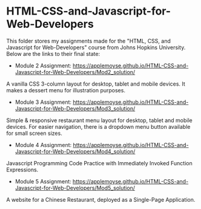 # HTML-CSS-and-Javascript-for-Web-Developers

This folder stores my assignments made for the "HTML, CSS, and Javascript for Web-Developers" course from Johns Hopkins University.
Below are the links to their final state:

- Module 2 Assignment: https://applemoyse.github.io/HTML-CSS-and-Javascript-for-Web-Developers/Mod2_solution/

A vanilla CSS 3-column layout for desktop, tablet and mobile devices. It makes a dessert menu for illustration purposes.

- Module 3 Assignment: https://applemoyse.github.io/HTML-CSS-and-Javascript-for-Web-Developers/Mod3_solution/

Simple & responsive restaurant menu layout for desktop, tablet and mobile devices.
For easier navigation, there is a dropdown menu button available for small screen sizes.

- Module 4 Assignment: https://applemoyse.github.io/HTML-CSS-and-Javascript-for-Web-Developers/Mod4_solution/

Javascript Programming Code Practice with Immediately Invoked Function Expressions.

- Module 5 Assignment: https://applemoyse.github.io/HTML-CSS-and-Javascript-for-Web-Developers/Mod5_solution/

A website for a Chinese Restaurant, deployed as a Single-Page Application.
